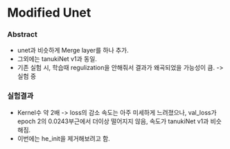 # Modified Unet

### Abstract
- unet과 비슷하게 Merge layer를 하나 추가.
- 그외에는 tanukiNet v1과 동일.
- 기존 실험 시, 학습때 regulization을 안해줘서 결과가 왜곡되었을 가능성이 큼. -> 실험 중

### 실험결과 
- Kernel수 약 2배 -> loss의 감소 속도는 아주 미세하게 느려졌으나, val_loss가 epoch 2의 0.0243부근에서 더이상 떨어지지 않음, 속도가 tanukiNet v1과 비슷해짐.
- 이번에는 he_init을 제거해보려고 함.
